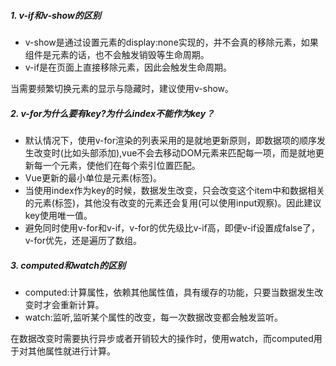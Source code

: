 ##### 1. v-if和v-show的区别

- v-show是通过设置元素的display:none实现的，并不会真的移除元素，如果组件是元素的话，也不会触发销毁等生命周期。
- v-if是在页面上直接移除元素，因此会触发生命周期。

当需要频繁切换元素的显示与隐藏时，建议使用v-show。

##### 2. v-for为什么要有key?为什么index不能作为key？

- 默认情况下，使用v-for渲染的列表采用的是就地更新原则，即数据项的顺序发生改变时(比如头部添加),vue不会去移动DOM元素来匹配每一项，而是就地更新每一个元素，使他们在每个索引位置匹配。
- Vue更新的最小单位是元素(标签)。
- 当使用index作为key的时候，数据发生改变，只会改变这个item中和数据相关的元素(标签)，其他没有改变的元素还会复用(可以使用input观察)。因此建议key使用唯一值。
- 避免同时使用v-for和v-if，v-for的优先级比v-if高，即便v-if设置成false了，v-for优先，还是遍历了数组。



##### 3. computed和watch的区别

- computed:计算属性，依赖其他属性值，具有缓存的功能，只要当数据发生改变时才会重新计算。
- watch:监听,监听某个属性的改变，每一次数据改变都会触发监听。

在数据改变时需要执行异步或者开销较大的操作时，使用watch，而computed用于对其他属性就进行计算。
